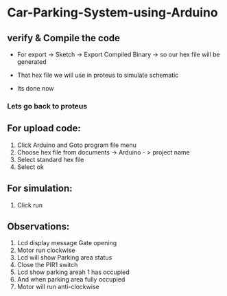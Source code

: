 # Car-Parking-System-using-Arduino

## verify & Compile the code

- For export -> Sketch -> Export Compiled Binary -> so our hex file will be generated

- That hex file we will use in proteus to simulate schematic

- Its done now

### Lets go back to proteus

## For upload code:
1.	Click Arduino and Goto program file menu
2.	Choose hex file from documents -> Arduino - > project name
3.	Select standard hex file
4.	Select ok

## For simulation:
1.	Click run

## Observations:
1.	Lcd display message Gate opening
2.	Motor run clockwise
3.	Lcd will show Parking area status
4.	Close the PIR1 switch
5.	Lcd show parking areah 1 has occupied
6.	And when parking area fully occupied
7.	Motor will run anti-clockwise
